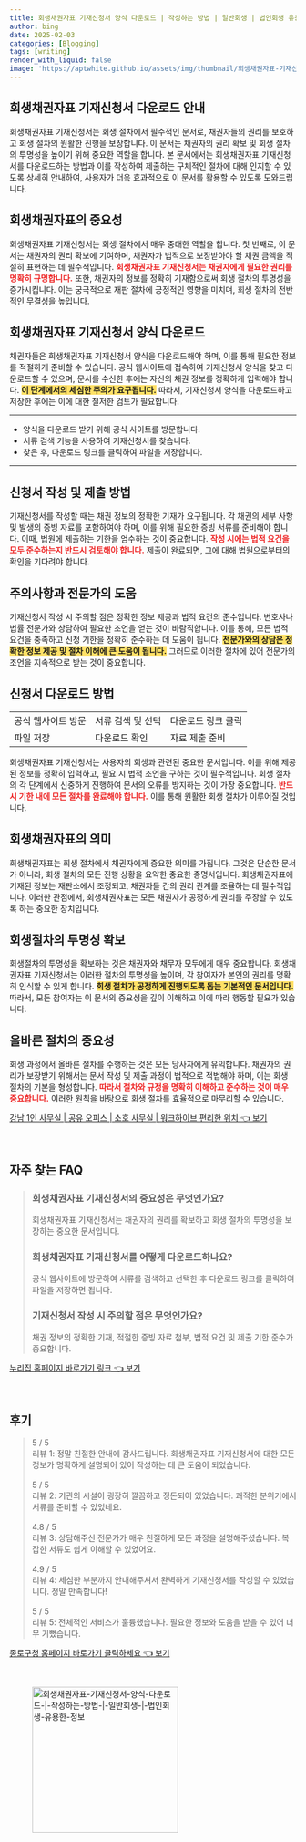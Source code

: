 ```yaml
---
title: 회생채권자표 기재신청서 양식 다운로드 | 작성하는 방법 | 일반회생 | 법인회생 유용한 정보
author: bing
date: 2025-02-03
categories: [Blogging]
tags: [writing]
render_with_liquid: false
image: 'https://aptwhite.github.io/assets/img/thumbnail/회생채권자표-기재신청서-양식-다운로드-|-작성하는-방법-|-일반회생-|-법인회생-유용한-정보.webp'
---
```



<h2 id='회생채권자표_기재신청서_안내'>회생채권자표 기재신청서 다운로드 안내</h2>

<p>회생채권자표 기재신청서는 회생 절차에서 필수적인 문서로, 채권자들의 권리를 보호하고 회생 절차의 원활한 진행을 보장합니다. 이 문서는 채권자의 권리 확보 및 회생 절차의 투명성을 높이기 위해 중요한 역할을 합니다. 본 문서에서는 회생채권자표 기재신청서를 다운로드하는 방법과 이를 작성하여 제출하는 구체적인 절차에 대해 인지할 수 있도록 상세히 안내하여, 사용자가 더욱 효과적으로 이 문서를 활용할 수 있도록 도와드립니다.</p>

<h2 id='회생채권자표의_중요성'>회생채권자표의 중요성</h2>

<p>회생채권자표 기재신청서는 회생 절차에서 매우 중대한 역할을 합니다. 첫 번째로, 이 문서는 채권자의 권리 확보에 기여하며, 채권자가 법적으로 보장받아야 할 채권 금액을 적절히 표현하는 데 필수적입니다. <b><span style="color: #ee2323;">회생채권자표 기재신청서는 채권자에게 필요한 권리를 명확히 규명합니다.</span></b> 또한, 채권자의 정보를 정확히 기재함으로써 회생 절차의 투명성을 증가시킵니다. 이는 궁극적으로 재판 절차에 긍정적인 영향을 미치며, 회생 절차의 전반적인 무결성을 높입니다.</p>

<h2 id='기재신청서_양식_다운로드'>회생채권자표 기재신청서 양식 다운로드</h2>

<p>채권자들은 회생채권자표 기재신청서 양식을 다운로드해야 하며, 이를 통해 필요한 정보를 적절하게 준비할 수 있습니다. 공식 웹사이트에 접속하여 기재신청서 양식을 찾고 다운로드할 수 있으며, 문서를 수신한 후에는 자신의 채권 정보를 정확하게 입력해야 합니다. <b><span style="background-color: #ffe066;">이 단계에서의 세심한 주의가 요구됩니다.</span></b> 따라서, 기재신청서 양식을 다운로드하고 저장한 후에는 이에 대한 철저한 검토가 필요합니다.</p>

<hr />

<ul>
    <li>양식을 다운로드 받기 위해 공식 사이트를 방문합니다.</li>
    <li>서류 검색 기능을 사용하여 기재신청서를 찾습니다.</li>
    <li>찾은 후, 다운로드 링크를 클릭하여 파일을 저장합니다.</li>
</ul>

<hr />

<h2 id='신청서_작성_및_제출_방법'>신청서 작성 및 제출 방법</h2>

<p>기재신청서를 작성할 때는 채권 정보의 정확한 기재가 요구됩니다. 각 채권의 세부 사항 및 발생의 증빙 자료를 포함하여야 하며, 이를 위해 필요한 증빙 서류를 준비해야 합니다. 이때, 법원에 제출하는 기한을 엄수하는 것이 중요합니다. <b><span style="color: #ee2323;">작성 시에는 법적 요건을 모두 준수하는지 반드시 검토해야 합니다.</span></b> 제출이 완료되면, 그에 대해 법원으로부터의 확인을 기다려야 합니다.</p>

<h2 id='주의사항과_전문가의_도움'>주의사항과 전문가의 도움</h2>

<p>기재신청서 작성 시 주의할 점은 정확한 정보 제공과 법적 요건의 준수입니다. 변호사나 법률 전문가와 상담하여 필요한 조언을 얻는 것이 바람직합니다. 이를 통해, 모든 법적 요건을 충족하고 신청 기한을 정확히 준수하는 데 도움이 됩니다. <b><span style="background-color: #ffe066;">전문가와의 상담은 정확한 정보 제공 및 절차 이해에 큰 도움이 됩니다.</span></b> 그러므로 이러한 절차에 있어 전문가의 조언을 지속적으로 받는 것이 중요합니다.</p>

<h2 id='신청서_다운로드_방법'>신청서 다운로드 방법</h2>

<table>
    <tr>
        <td>공식 웹사이트 방문</td>
        <td>서류 검색 및 선택</td>
        <td>다운로드 링크 클릭</td>
    </tr>
    <tr>
        <td>파일 저장</td>
        <td>다운로드 확인</td>
        <td>자료 제출 준비</td>
    </tr>
</table>

<p>회생채권자표 기재신청서는 사용자의 회생과 관련된 중요한 문서입니다. 이를 위해 제공된 정보를 정확히 입력하고, 필요 시 법적 조언을 구하는 것이 필수적입니다. 회생 절차의 각 단계에서 신중하게 진행하여 문서의 오류를 방지하는 것이 가장 중요합니다. <b><span style="color: #ee2323;">반드시 기한 내에 모든 절차를 완료해야 합니다.</span></b> 이를 통해 원활한 회생 절차가 이루어질 것입니다.</p>

<h2 id='회생채권자표_의미'>회생채권자표의 의미</h2>

<p>회생채권자표는 회생 절차에서 채권자에게 중요한 의미를 가집니다. 그것은 단순한 문서가 아니라, 회생 절차의 모든 진행 상황을 요약한 중요한 증명서입니다. 회생채권자표에 기재된 정보는 재판소에서 조정되고, 채권자들 간의 권리 관계를 조율하는 데 필수적입니다. 이러한 관점에서, 회생채권자표는 모든 채권자가 공정하게 권리를 주장할 수 있도록 하는 중요한 장치입니다.</p>

<h2 id='회생절차의_투명성_확보'>회생절차의 투명성 확보</h2>

<p>회생절차의 투명성을 확보하는 것은 채권자와 채무자 모두에게 매우 중요합니다. 회생채권자표 기재신청서는 이러한 절차의 투명성을 높이며, 각 참여자가 본인의 권리를 명확히 인식할 수 있게 합니다. <b><span style="background-color: #ffe066;">회생 절차가 공정하게 진행되도록 돕는 기본적인 문서입니다.</span></b> 따라서, 모든 참여자는 이 문서의 중요성을 깊이 이해하고 이에 따라 행동할 필요가 있습니다.</p>

<h2 id='올바른_절차의_중요성'>올바른 절차의 중요성</h2>

<p>회생 과정에서 올바른 절차를 수행하는 것은 모든 당사자에게 유익합니다. 채권자의 권리가 보장받기 위해서는 문서 작성 및 제출 과정이 법적으로 적법해야 하며, 이는 회생 절차의 기본을 형성합니다. <b><span style="color: #ee2323;">따라서 절차와 규정을 명확히 이해하고 준수하는 것이 매우 중요합니다.</span></b> 이러한 원칙을 바탕으로 회생 절차를 효율적으로 마무리할 수 있습니다.</p>


<p><a class="click-button" title="강남 1인 사무실 | 공유 오피스 | 소호 사무실 | 워크하이브 편리한 위치" href="https://aptwhite.github.io/posts/%EA%B0%95%EB%82%A8-1%EC%9D%B8-%EC%82%AC%EB%AC%B4%EC%8B%A4-%EA%B3%B5%EC%9C%A0-%EC%98%A4%ED%94%BC%EC%8A%A4-%EC%86%8C%ED%98%B8-%EC%82%AC%EB%AC%B4%EC%8B%A4-%EC%9B%8C%ED%81%AC%ED%95%98%EC%9D%B4%EB%B8%8C-%ED%8E%B8%EB%A6%AC%ED%95%9C-%EC%9C%84%EC%B9%98/" rel="dofollow">강남 1인 사무실 | 공유 오피스 | 소호 사무실 | 워크하이브 편리한 위치 👈 보기</a></p><br>
<h2 id='자주_찾는_FAQ'>자주 찾는 FAQ</h2>
<div itemscope="" itemtype="https://schema.org/FAQPage"> 
<blockquote> 
<div itemscope="" itemprop="mainEntity" itemtype="https://schema.org/Question"> 
<h3 itemprop="name">회생채권자표 기재신청서의 중요성은 무엇인가요?</h3> 
<div itemscope="" itemprop="acceptedAnswer" itemtype="https://schema.org/Answer"> 
<span itemprop="text"> 
<p>회생채권자표 기재신청서는 채권자의 권리를 확보하고 회생 절차의 투명성을 보장하는 중요한 문서입니다.</p> 
</span> 
</div> 
</div> 
<div itemscope="" itemprop="mainEntity" itemtype="https://schema.org/Question"> 
<h3 itemprop="name">회생채권자표 기재신청서를 어떻게 다운로드하나요?</h3> 
<div itemscope="" itemprop="acceptedAnswer" itemtype="https://schema.org/Answer"> 
<span itemprop="text"> 
<p>공식 웹사이트에 방문하여 서류를 검색하고 선택한 후 다운로드 링크를 클릭하여 파일을 저장하면 됩니다.</p> 
</span> 
</div> 
</div> 
<div itemscope="" itemprop="mainEntity" itemtype="https://schema.org/Question"> 
<h3 itemprop="name">기재신청서 작성 시 주의할 점은 무엇인가요?</h3> 
<div itemscope="" itemprop="acceptedAnswer" itemtype="https://schema.org/Answer"> 
<span itemprop="text"> 
<p>채권 정보의 정확한 기재, 적절한 증빙 자료 첨부, 법적 요건 및 제출 기한 준수가 중요합니다.</p> 
</span> 
</div> 
</div> 
</blockquote> 
</div>
<p><a class="click-button" title="누리집 홈페이지 바로가기 링크" href="https://aptwhite.github.io/posts/%EB%88%84%EB%A6%AC%EC%A7%91-%ED%99%88%ED%8E%98%EC%9D%B4%EC%A7%80-%EB%B0%94%EB%A1%9C%EA%B0%80%EA%B8%B0-%EB%A7%81%ED%81%AC/" rel="dofollow">누리집 홈페이지 바로가기 링크 👈 보기</a></p><br>
<h2 id='후기'>후기</h2>
<div itemscope itemtype="https://schema.org/Product">
  <blockquote>
  <div itemprop="review" itemscope itemtype="https://schema.org/Review">
      <div itemprop="reviewRating" itemscope itemtype="https://schema.org/Rating"> <span itemprop="ratingValue">5</span> / <span itemprop="bestRating">5</span> </div>
      <span itemprop="reviewBody">리뷰 1: 정말 친절한 안내에 감사드립니다. 회생채권자표 기재신청서에 대한 모든 정보가 명확하게 설명되어 있어 작성하는 데 큰 도움이 되었습니다.</span>
  </div>
  <br>
  <div itemprop="review" itemscope itemtype="https://schema.org/Review">
      <div itemprop="reviewRating" itemscope itemtype="https://schema.org/Rating"> <span itemprop="ratingValue">5</span> / <span itemprop="bestRating">5</span> </div>
      <span itemprop="reviewBody">리뷰 2: 기관의 시설이 굉장히 깔끔하고 정돈되어 있었습니다. 쾌적한 분위기에서 서류를 준비할 수 있었네요.</span>
  </div>
  <br>
  <div itemprop="review" itemscope itemtype="https://schema.org/Review">
      <div itemprop="reviewRating" itemscope itemtype="https://schema.org/Rating"> <span itemprop="ratingValue">4.8</span> / <span itemprop="bestRating">5</span> </div>
      <span itemprop="reviewBody">리뷰 3: 상담해주신 전문가가 매우 친절하게 모든 과정을 설명해주셨습니다. 복잡한 서류도 쉽게 이해할 수 있었어요.</span>
  </div>
  <br>
  <div itemprop="review" itemscope itemtype="https://schema.org/Review">
      <div itemprop="reviewRating" itemscope itemtype="https://schema.org/Rating"> <span itemprop="ratingValue">4.9</span> / <span itemprop="bestRating">5</span> </div>
      <span itemprop="reviewBody">리뷰 4: 세심한 부분까지 안내해주셔서 완벽하게 기재신청서를 작성할 수 있었습니다. 정말 만족합니다!</span>
  </div>
  <br>
  <div itemprop="review" itemscope itemtype="https://schema.org/Review">
      <div itemprop="reviewRating" itemscope itemtype="https://schema.org/Rating"> <span itemprop="ratingValue">5</span> / <span itemprop="bestRating">5</span> </div>
      <span itemprop="reviewBody">리뷰 5: 전체적인 서비스가 훌륭했습니다. 필요한 정보와 도움을 받을 수 있어 너무 기뻤습니다.</span>
  </div>
  </blockquote>
</div>
<p><a class="click-button" title="종로구청 홈페이지 바로가기 클릭하세요" href="https://aptwhite.github.io/posts/%EC%A2%85%EB%A1%9C%EA%B5%AC%EC%B2%AD-%ED%99%88%ED%8E%98%EC%9D%B4%EC%A7%80-%EB%B0%94%EB%A1%9C%EA%B0%80%EA%B8%B0-%ED%81%B4%EB%A6%AD%ED%95%98%EC%84%B8%EC%9A%94/" rel="dofollow">종로구청 홈페이지 바로가기 클릭하세요 👈 보기</a></p><br>
<figure class="image"><img src="https://aptwhite.github.io/assets/img/thumbnail/회생채권자표-기재신청서-양식-다운로드-|-작성하는-방법-|-일반회생-|-법인회생-유용한-정보.webp" alt="회생채권자표-기재신청서-양식-다운로드-|-작성하는-방법-|-일반회생-|-법인회생-유용한-정보" width="256" height="256"></figure>